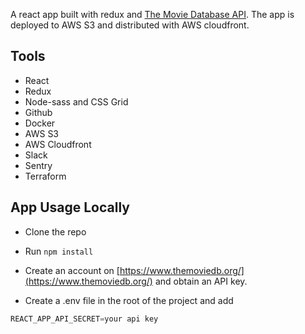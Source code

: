 A react app built with redux and [The Movie Database API](https://developers.themoviedb.org/3/getting-started/introduction). The app is deployed to AWS S3 and distributed with AWS cloudfront.

## Tools

* React
* Redux
* Node-sass and CSS Grid
* Github
* Docker
* AWS S3
* AWS Cloudfront
* Slack
* Sentry
* Terraform

## App Usage Locally

* Clone the repo

* Run `npm install`

* Create an account on [https://www.themoviedb.org/](https://www.themoviedb.org/) and obtain an API key.

* Create a .env file in the root of the project and add
```js
REACT_APP_API_SECRET=your api key
```


